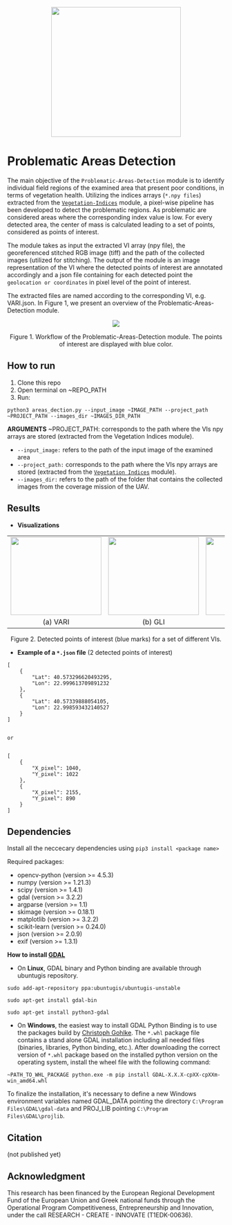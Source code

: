 <p align="center">
<img src="https://user-images.githubusercontent.com/77329407/105342573-3040e900-5be9-11eb-92df-7c09392b1e0c.png" width="300" />
  
# Problematic Areas Detection
  
The main objective of the ```Problematic-Areas-Detection``` module is to identify individual field regions of the examined area that present poor conditions, in terms of vegetation  health. Utilizing the indices arrays (```*.npy files```) extracted from the [```Vegetation-Indices```](https://github.com/CoFly-Project/Vegetation-Indices) module, a pixel-wise pipeline has been developed to detect the problematic regions. As problematic are considered areas where the corresponding index value is low. For every detected area, the  center of mass is calculated leading to a set of points, considered as points of interest. 


Τhe module takes as input the extracted VI array (npy file), the georeferenced stitched RGB image (tiff) and the path of the collected images (utilized for stitching). The output of the module is an image representation of the VI where the detected points of interest are annotated accordingly and a json file containing for each detected point the 
``` geolocation or coordinates``` in pixel level of the point of interest.
<!-- * the __*filename*__ of the image captured closest to it -->
  
The extracted files are named according to the corresponding VI, e.g. VARI.json. In Figure 1, we present an overview of the Problematic-Areas-Detection module.
  
<!--      "https://user-images.githubusercontent.com/80779522/138094954-cffa6169-e677-4c67-8a54-2ed4a9bfa387.png" width="450" /> --> 
<p align="center">
<img src="https://user-images.githubusercontent.com/80779522/144032915-41b0588b-a86f-40ff-a4c6-5942505a15f9.png"/>
<figcaption align = "center"><p align="center">
  Figure 1. Workflow of the Problematic-Areas-Detection module. The points of interest are displayed with blue color.</figcaption>
</figure>
  



## How to run
  
1. Clone this repo
2. Open terminal on ~REPO_PATH
3. Run:
```
python3 areas_dection.py --input_image ~IMAGE_PATH --project_path ~PROJECT_PATH --images_dir ~IMAGES_DIR_PATH
```
**ARGUMEΝTS**
  ~PROJECT_PATH: corresponds to the path where the VIs npy arrays are stored (extracted from the Vegetation Indices module).
  * ```--input_image:```  refers to the path of the input image of the examined area
  * ```--project_path:``` corresponds to the path where the VIs npy arrays are stored (extracted from the [```Vegetation Indices```](https://github.com/CoFly-Project/Vegetation-Indices) module).
  * ```--images_dir:``` refers to the path of the folder that contains the collected images from the coverage mission of the UAV.
    
  
## Results
  
  * **Visualizations**

  <table >
   <tr align="center">
    <td><img src= "https://user-images.githubusercontent.com/80779522/137704570-c2febf14-7cae-437b-ae1b-6ffd44130445.png" align="center" width="210" height="180"/></td>
    <td><img src= "https://user-images.githubusercontent.com/80779522/137921109-bbd040d6-6a16-4d09-9e12-a7dc8d265dc5.png" align="center" width="210" height="180"/></td>
    <td><img src= "https://user-images.githubusercontent.com/80779522/137704566-7bde622c-1137-4841-9276-370c65ee663b.png" align="center" width="210" height="180"/></td>  
    <td><img src= "https://user-images.githubusercontent.com/80779522/137704559-f291824f-0d96-4568-acc8-46857197f6b6.png" align="center" width="210" height="180"/></td>
   </tr>   
   <tr align="center">
    <td>(a) VARI</td>
    <td>(b) GLI</td>   
    <td>(c) NGRDI</td>    
    <td>(d) NGBDI</td>
     </table>
     <figcaption align = "center"><p align="center">
  Figure 2. Detected points of interest (blue marks) for a set of different VIs.
    </figcaption>
  

  
     
* **Example of a ```*.json``` file** (2 detected points of interest)
```
[
    {
        "Lat": 40.573296620493295,
        "Lon": 22.999613709891232
    },
    {
        "Lat": 40.57339888054105,
        "Lon": 22.998593432140527
    }
]


or 


[
    {
        "X_pixel": 1040,
        "Y_pixel": 1022
    },
    {
        "X_pixel": 2155,
        "Y_pixel": 890
    }
]
```

## Dependencies 
Install all the neccecary dependencies using ```pip3 install <package name>```

Required packages:
* opencv-python (version >= 4.5.3)
* numpy (version >= 1.21.3)
* scipy (version >= 1.4.1)
* gdal (version >= 3.2.2)
* argparse (version >= 1.1)
* skimage (version >= 0.18.1)
* matplotlib (version >= 3.2.2)
* scikit-learn (version >= 0.24.0)
* json (version >= 2.0.9)
* exif (version >= 1.3.1)

<!-- <div align="center">
  
|Package|Vesrion|
| :---: | :---: |
opencv-python | 4.5.3
numpy | 1.21.3
scipy | 1.4.1
gdal | 3.2.2
argparse | 1.1
skimage | 0.18.1
matplotlib | 3.2.2
scikit-learn | 0.24.0
json | 2.0.9
exif | 1.3.1
  
</div>
<figcaption align = "center"><p align="center">Table 1. Required packages and their versions, respectively.</figcaption>
</figure> -->
  

**How to install [GDAL](https://gdal.org)**
* On **Linux**, GDAL binary and Python binding are available through ubuntugis repository. 
  
```sudo add-apt-repository ppa:ubuntugis/ubuntugis-unstable```
  
```sudo apt-get install gdal-bin```
  
```sudo apt-get install python3-gdal```
  
  
* On **Windows**, the easiest way to install GDAL Python Binding is to use the packages build by [Christoph Gohlke](https://www.lfd.uci.edu/~gohlke/pythonlibs/#gdal). The ```*.whl``` package file contains a stand alone GDAL installation including all needed files (binaries, libraries, Python binding, etc.). After downloading the correct version of ```*.whl``` package based on the installed python version on the operating system, install the wheel file with the following command:

```
~PATH_TO_WHL_PACKAGE python.exe -m pip install GDAL-X.X.X-cpXX-cpXXm-win_amd64.whl
```
  
To finalize the installation, it's necessary to define a new Windows environment variables named GDAL_DATA pointing the directory ```C:\Program Files\GDAL\gdal-data``` and PROJ_LIB pointing ```C:\Program Files\GDAL\projlib```.


## Citation
(not published yet)

## Acknowledgment
This research has been financed by the European Regional Development Fund of the European Union and Greek national funds through the Operational Program Competitiveness, Entrepreneurship and Innovation, under the call RESEARCH - CREATE - INNOVATE (T1EDK-00636).
